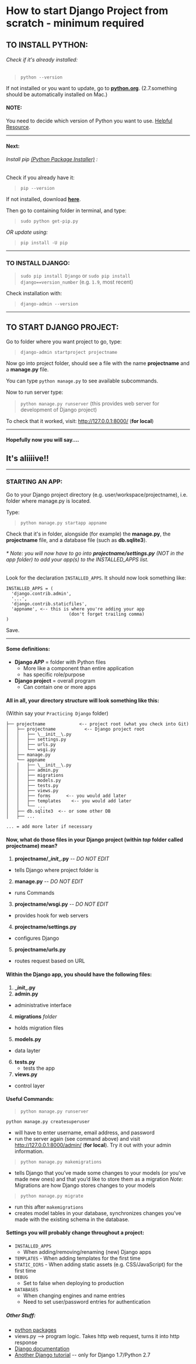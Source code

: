 # How to start Django Project from scratch - minimum required
## TO INSTALL PYTHON:
###### Check if it's already installed:
>`python --version`

If not installed or you want to update, go to **[python.org](https://www.python.org/downloads/)**. (2.7.something should be automatically installed on Mac.)

#### NOTE:
You need to decide which version of Python you want to use. [Helpful Resource](https://wiki.python.org/moin/Python2orPython3).

***

#### Next:
###### Install pip *[(Python Package Installer)](https://pip.pypa.io/en/stable/)* :
Check if you already have it:
>`pip --version`

If not installed, download **[here](https://pip.pypa.io/en/stable/installing/#installing-with-get-pip-py/)**.

Then go to containing folder in terminal, and type:
>`sudo python get-pip.py`

*OR update using:*
>`pip install -U pip`

***
### TO INSTALL DJANGO:
>`sudo pip install Django`  or `sudo pip install django==version_number` (e.g. `1.9`, most recent)

Check installation with:
>`django-admin --version`

***
## TO START DJANGO PROJECT:
Go to folder where you want project to go, type:

>`django-admin startproject projectname`

Now go into project folder, should see a file with the name **projectname** and a **manage.py** file.

You can type `python manage.py` to see available subcommands.

Now to run server type:
>`python manage.py runserver` (this provides web server for development of Django project)

To check that it worked, visit: http://127.0.0.1:8000/ (**for local**)

___
#### Hopefully now you will say....
## It's aliiiive!!
___

### STARTING AN APP:
Go to your Django project directory (e.g. user/workspace/projectname), i.e. folder where manage.py is located.

Type:
>`python manage.py startapp appname`

Check that it's in folder, alongside (for example) the **manage.py**, the **projectname** file, and a database file (such as **db.sqlite3**).

###### \* Note: you will now have to go into **projectname/settings.py** (NOT in the app folder) to add your app(s) to the INSTALLED_APPS list.

Look for the declaration `INSTALLED_APPS`. It should now look something like:

```
INSTALLED_APPS = (
  'django.contrib.admin',
  '...',
  'django.contrib.staticfiles',
  'appname', <-- this is where you're adding your app
                        (don't forget trailing comma)
)
```

Save.

---

#### Some definitions:
- **Django *APP*** = folder with Python files
  - More like a component than entire application
  - has specific role/purpose
- **Django project** = overall program
  - Can contain one or more apps

#### All in all, your directory structure will look something like this:
(Within say your `Practicing Django` folder)
```
├── projectname             <-- project root (what you check into Git)
│   ├── projectname           <-- Django project root
│   │   ├── \__init__\.py
│   │   ├── settings.py
│   │   ├── urls.py
│   │   └── wsgi.py
│   ├── manage.py
│   └── appname
│   │   ├── \__init__\.py
│   │   ├── admin.py
│   │   ├── migrations
│   │   ├── models.py
│   │   ├── tests.py
│   │   ├── views.py
│   │   ├── forms      <-- you would add later
│   │   ├── templates    <-- you would add later
│   │   └── ...
│   ├── db.sqlite3  <-- or some other DB
│   ├── ...

... = add more later if necessary
```


#### Now, what do those files in your Django project (within *top* folder called projectname) mean?
1. **projectname/\__init__\.py** -- *DO NOT EDIT*
  - tells Django where project folder is
2. **manage.py** -- *DO NOT EDIT*
  - runs Commands
3. **projectname/wsgi.py** -- *DO NOT EDIT*
  - provides hook for web servers
4. **projectname/settings.py**
  - configures Django
5. **projectname/urls.py**
  - routes request based on URL

#### Within the Django app, you should have the following files:
1. **\__init__\.py**
2. **admin.py**
  - administrative interface
4. **migrations** *folder*
  - holds migration files
5. **models.py**
  - data layter
6. **tests.py**
   - tests the app
8. **views.py**
  - control layer

#### Useful Commands:
> `python manage.py runserver`
>
 `python manage.py createsuperuser`
  - will have to enter username, email address, and password
  - run the server again (see command above) and visit http://127.0.0.1:8000/admin/ (**for local**). Try it out with your admin information.

>`python manage.py makemigrations`
  - tells Django that you’ve made some changes to your models (or you’ve made new ones) and that you’d like to store them as a migration
*Note*: Migrations are how Django stores changes to your models

>`python manage.py migrate`
  - run this after `makemigrations`
  - creates model tables in your database, synchronizes changes you've made with the existing schema in the database.

#### Settings you will probably change throughout a project:
  - `INSTALLED_APPS`
    - When adding/removing/renaming (new) Django apps
  -  `TEMPLATES`
    - When adding templates for the first time
  -  `STATIC_DIRS`
    - When adding static assets (e.g. CSS/JavaScript) for the first time
  - `DEBUG`
    - Set to false when deploying to production
  - `DATABASES`
    - When changing engines and name entries
    - Need to set user/password entries for authentication

##### Other Stuff:
+ [python packages](https://docs.python.org/3/installing/)
+ views.py --> program logic. Takes http web request, turns it into http response
+ [Django documentation](https://docs.djangoproject.com/en/1.9/)
+ [Another Django tutorial](http://www.tangowithdjango.com/) -- only for Django 1.7/Python 2.7
